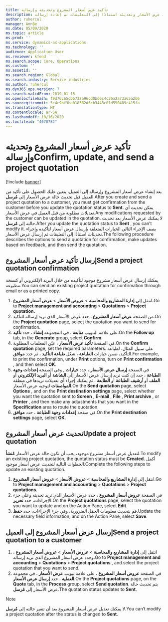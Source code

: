 ```yaml
---
title: تأكيد عرض أسعار المشروع وتحديثه وإرساله
description: يقدم هذا الموضوع معلومات حول إرسال عرض أسعار إلى العميل لتأكيد عرض الأسعار وتعديله استنادًا إلى التعليقات ثم إعادة إرساله.
author: ruhercul
manager: AnnBe
ms.date: 05/09/2020
ms.topic: article
ms.prod: ''
ms.service: dynamics-ax-applications
ms.technology: ''
audience: Application User
ms.reviewer: kfend
ms.search.scope: Core, Operations
ms.custom: ''
ms.assetid: ''
ms.search.region: Global
ms.search.industry: Service industries
ms.author: ruhercul
ms.dyn365.ops.version: 7
ms.search.validFrom: 2019-01-15
ms.openlocfilehash: f9d76c65cb6732a96cd0bd6c4c36a2a73a65a2b6
ms.sourcegitcommit: 5c4c9bf3ba018562d6cb3443c01d550489c415fa
ms.translationtype: HT
ms.contentlocale: ar-SA
ms.lasthandoff: 10/16/2020
ms.locfileid: "4070782"
---
```

# <a name="confirm-update-and-send-a-project-quotation"></a><span data-ttu-id="d2c73-103">تأكيد عرض أسعار المشروع وتحديثه وإرساله</span><span class="sxs-lookup"><span data-stu-id="d2c73-103">Confirm, update, and send a project quotation</span></span>

[!include [banner](../includes/banner.md)]

<span data-ttu-id="d2c73-104">بعد إنشاء عرض أسعار المشروع وإرساله إلى العميل، يتعين عليك الحصول على تأكيد من العميل قبل تحديث حالة عرض الأسعار إلى **مُرسل**.</span><span class="sxs-lookup"><span data-stu-id="d2c73-104">After you create and send a project quotation to a customer, you must get confirmation from the customer before you update the quotation status to **Sent**.</span></span> <span data-ttu-id="d2c73-105">يمكن تحديث أي تعديلات مطلوبة من قبل العميل في عرض الأسعار.</span><span class="sxs-lookup"><span data-stu-id="d2c73-105">Any modifications requested by the customer can be updated in the quotation.</span></span> <span data-ttu-id="d2c73-106">لا يمكنك عرض الأسعار بعد تحديث حالته إلى **مُرسل**.</span><span class="sxs-lookup"><span data-stu-id="d2c73-106">After you update the quotation status to **Sent** , you can’t modify it.</span></span> <span data-ttu-id="d2c73-107">يصف الإجراء التالي الخيارات المتعلقة بإرسال عرض أسعار لتأكيده وإجراء تحديثات استنادًا إلى التعليقات ثم إرسال عرض الأسعار.</span><span class="sxs-lookup"><span data-stu-id="d2c73-107">The following procedure describes the options to send a quotation for confirmation, make updates based on feedback, and then send the quotation.</span></span>

## <a name="send-a-project-quotation-confirmation"></a><span data-ttu-id="d2c73-108">إرسال تأكيد عرض أسعار المشروع</span><span class="sxs-lookup"><span data-stu-id="d2c73-108">Send a project quotation confirmation</span></span>  

<span data-ttu-id="d2c73-109">يمكنك إرسال عرض أسعار مشروع موجود لتأكيده من خلال البريد الإلكتروني أو كنسخة مطبوعة.</span><span class="sxs-lookup"><span data-stu-id="d2c73-109">You can send an existing project quotation for confirmation through email or as a printed copy.</span></span> 

1. <span data-ttu-id="d2c73-110">انتقل إلى **إدارة المشاريع والمحاسبة** > **عروض الأسعار** > **عرض أسعار المشروع.**</span><span class="sxs-lookup"><span data-stu-id="d2c73-110">Go to **Project management and accounting** > **Quotations** > **Project quotation.**</span></span> 
2. <span data-ttu-id="d2c73-111">من الصفحة **عرض أسعار المشروع** ، حدد عرض الأسعار الذي تريد إرساله للتأكيد.</span><span class="sxs-lookup"><span data-stu-id="d2c73-111">On the **Project quotation** page, select the quotation you want to send for confirmation.</span></span> 
3. <span data-ttu-id="d2c73-112">على علامة التبويب **متابعة** ، في المجموعة **إنشاء** ، حدد **تأكيد**.</span><span class="sxs-lookup"><span data-stu-id="d2c73-112">On the **Follow up** tab, in the **Generate** group, select **Confirm**.</span></span> 
4. <span data-ttu-id="d2c73-113">في الصفحة **تأكيد عرض الأسعار** ، عيّن المعلمات المطلوبة.</span><span class="sxs-lookup"><span data-stu-id="d2c73-113">On the **Confirm quotation** page, set the required parameters.</span></span> <span data-ttu-id="d2c73-114">على سبيل المثال، لطباعة التأكيد، ضمن خيارات **الطباعة** ، شغّل **طباعة التأكيد** ، ثم حدد **موافق**.</span><span class="sxs-lookup"><span data-stu-id="d2c73-114">For example, to print the confirmation, under **Print** options, turn on **Print confirmation** , and then select **OK**.</span></span>
5. <span data-ttu-id="d2c73-115">في الصفحة **إرسال عرض الأسعار** ، حدد **خيارات** , وفي الصفحة **إعدادات وجهة الطباعة** ، حدد إن كنت تريد إرسال عرض الأسعار إلى **الشاشة** أو **البريد الإلكتروني** أو **الملف** أو **أرشيف الطباعة** أو **الطابعة** ، ثم يمكنك إجراء أي تعديلات تريدها في منطقة **المواصفات** لتوجيه عرض الأسعار.</span><span class="sxs-lookup"><span data-stu-id="d2c73-115">On the **Send quotation** page, select **Options** , and on the **Print destination settings** page, select whether you want the quotation sent to **Screen** , **E-mail** , **File** , **Print archive** , or **Printer** , and then make any adjustments that you want in the **Specification** area to route the quotation.</span></span>
6. <span data-ttu-id="d2c73-116">في صفحة **إعدادات وجهة الطباعة** ، حدد **موافق**.</span><span class="sxs-lookup"><span data-stu-id="d2c73-116">On the **Print destination settings** page, select **OK**.</span></span>  

## <a name="update-a-project-quotation"></a><span data-ttu-id="d2c73-117">تحديث عرض أسعار المشروع</span><span class="sxs-lookup"><span data-stu-id="d2c73-117">Update a project quotation</span></span>

<span data-ttu-id="d2c73-118">لتعديل عرض أسعار مشروع موجود، يجب أن تكون حالة عرض الأسعار **مُنشأ**.</span><span class="sxs-lookup"><span data-stu-id="d2c73-118">To modify an existing project quotation, the quotation status must be **Created**.</span></span> <span data-ttu-id="d2c73-119">أكمل الخطوات التالية لتحديث عرض أسعار موجود.</span><span class="sxs-lookup"><span data-stu-id="d2c73-119">Complete the following steps to update an existing quotation.</span></span> 

1. <span data-ttu-id="d2c73-120">انتقل إلى **إدارة المشاريع والمحاسبة** > **عروض الأسعار** > **عروض أسعار المشروع**.</span><span class="sxs-lookup"><span data-stu-id="d2c73-120">Go to **Project management and accounting** > **Quotations** > **Project quotations**.</span></span>
2. <span data-ttu-id="d2c73-121">في الصفحة **عروض أسعار المشروع** ، حدد عرض الأسعار الذي تريد تحديثه وعلى جزء الإجراءات، حدد **تحرير**.</span><span class="sxs-lookup"><span data-stu-id="d2c73-121">On the **Project quotations** page, select the quotation you want to update and on the Action Pane, select **Edit**.</span></span>
3. <span data-ttu-id="d2c73-122">قم بتحديث معلومات الحقل الضرورية، وفي جزء الإجراءات، حدد **حفظ**.</span><span class="sxs-lookup"><span data-stu-id="d2c73-122">Update the necessary field information, and on the Action Pane, select **Save**.</span></span>  

## <a name="send-a-project-quotation-to-a-customer"></a><span data-ttu-id="d2c73-123">إرسال عرض أسعار المشروع إلى العميل</span><span class="sxs-lookup"><span data-stu-id="d2c73-123">Send a project quotation to a customer</span></span> 

1. <span data-ttu-id="d2c73-124">انتقل إلى **إدارة المشاريع والمحاسبة** > **عروض الأسعار** > **عروض أسعار المشروع** ، وحدد عرض أسعار المشروع الذي تريد إرساله.</span><span class="sxs-lookup"><span data-stu-id="d2c73-124">Go to **Project management and accounting** > **Quotations** > **Project quotations** , and select the project quotation that you want to send.</span></span>
2. <span data-ttu-id="d2c73-125">في الصفحة **عروض أسعار المشروع** ، على علامة تبويب **عرض الأسعار** ، في مجموعة **العملية** ، حدد **إرسال عرض الأسعار**.</span><span class="sxs-lookup"><span data-stu-id="d2c73-125">On the **Project quotations** page, on the **Quote** tab, in the **Process** group, select **Send quotation**.</span></span> <span data-ttu-id="d2c73-126">يتم تحديث حالة عرض الأسعار إلى **مُرسل**.</span><span class="sxs-lookup"><span data-stu-id="d2c73-126">The quotation status updates to **Sent**.</span></span>

> [!NOTE]
> <span data-ttu-id="d2c73-127">لا يمكنك تعديل عرض أسعار المشروع بعد أن تتغير حالته إلى **مُرسل**.</span><span class="sxs-lookup"><span data-stu-id="d2c73-127">You can’t modify a project quotation after the status is changed to **Sent**.</span></span>
